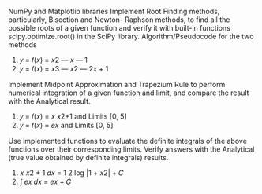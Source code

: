 NumPy and Matplotlib libraries
Implement Root Finding methods, particularly, Bisection and Newton-
Raphson methods, to find all the possible roots of a given function and verify it with built-in functions
scipy.optimize.root() in the SciPy library. Algorithm/Pseudocode for the two methods 

1. 𝑦 = 𝑓(𝑥) = 𝑥2 ― 𝑥 ― 1
2. 𝑦 = 𝑓(𝑥) = 𝑥3 ― 𝑥2 ― 2𝑥 + 1

Implement Midpoint Approximation and Trapezium Rule to
perform numerical integration of a given function and limit, and compare the result with the
Analytical result.

1. 𝑦 = 𝑓(𝑥) = 𝑥
𝑥2+1 and Limits [0, 5]
2. 𝑦 = 𝑓(𝑥) = 𝑒𝑥 and Limits [0, 5]

Use implemented functions to evaluate the definite integrals of the above functions over their
corresponding limits. Verify answers with the Analytical (true value obtained by definite
integrals) results. 

1. 𝑥
𝑥2 + 1 𝑑𝑥 = 1
2 log |1 + 𝑥2| + 𝐶
2. ∫ 𝑒𝑥 𝑑𝑥 = 𝑒𝑥 + 𝐶

